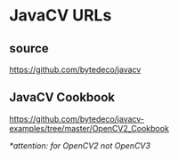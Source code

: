 # JavaCV URLs

## source 

https://github.com/bytedeco/javacv

## JavaCV Cookbook

https://github.com/bytedeco/javacv-examples/tree/master/OpenCV2_Cookbook

_*attention: for OpenCV2 not OpenCV3_
